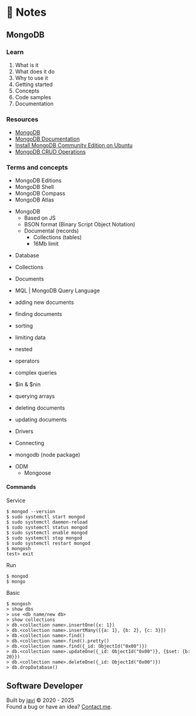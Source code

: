 # :memo: Notes
## MongoDB
### Learn
1. What is it
2. What does it do
3. Why to use it
4. Getting started
5. Concepts
6. Code samples
7. Documentation
### Resources
- [MongoDB](https://www.mongodb.com/)
- [MongoDB Documentation](https://www.mongodb.com/docs/)
- [Install MongoDB Community Edition on Ubuntu](https://www.mongodb.com/docs/manual/tutorial/install-mongodb-on-ubuntu/#install-mongodb-community-edition-on-ubuntu)
- [MongoDB CRUD Operations](https://www.mongodb.com/docs/manual/crud/#mongodb-crud-operations)
### Terms and concepts
- MongoDB Editions
- MongoDB Shell
- MongoDB Compass
- MongoDB Atlas
* MongoDB
  - Based on JS
  - BSON format (Binary Script Object Notation)
  * Documental (records)
    - Collections (tables)
    - 16Mb limit

- Database
- Collections
- Documents

- MQL | MongoDB Query Language

- adding new documents
- finding documents
- sorting
- limiting data
- nested
- operators
- complex queries
- $in & $nin
- querying arrays
- deleting documents
- updating documents

- Drivers
- Connecting

- mongodb (node package)
* ODM
  - Mongoose
#### Commands
Service
```
$ mongod --version
$ sudo systemctl start mongod
$ sudo systemctl daemon-reload
$ sudo systemctl status mongod
$ sudo systemctl enable mongod
$ sudo systemctl stop mongod
$ sudo systemctl restart mongod
$ mongosh
test> exit
```
Run
```
$ mongod
$ mongo
```
Basic
```
$ mongosh
> show dbs
> use <db name/new db>
> show collections
> db.<collection name>.insertOne({x: 1})
> db.<collection name>.insertMany([{a: 1}, {b: 2}, {c: 3}])
> db.<collection name>.find()
> db.<collection name>.find().pretty()
> db.<collection name>.find({_id: ObjectId("0x00")})
> db.<collection name>.updateOne({_id: ObjectId("0x00")}, {$set: {b: 20}})
> db.<collection name>.deleteOne({_id: ObjectId("0x00")})
> db.dropDatabase()
```
## Software Developer
Built by [javi](https://github.com/javi0x00/) :copyright: 2020 - 2025  
Found a bug or have an idea? [Contact me](https://www.linkedin.com/in/javi0x00/).
